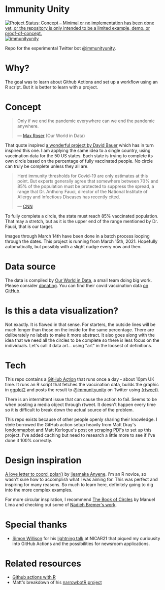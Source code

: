 
# Immunity Unity

[![Project Status: Concept – Minimal or no implementation has been done yet, or the repository is only intended to be a limited example, demo, or proof-of-concept.](https://www.repostatus.org/badges/latest/concept.svg)](https://www.repostatus.org/#concept) 
[![immunityunity](https://github.com/codecreative/immunityunity/actions/workflows/immunityunity.yml/badge.svg)](https://github.com/codecreative/immunityunity/actions/workflows/immunityunity.yml)


Repo for the experimental Twitter bot [@immunityunity](https://twitter.com/immunityunity). 

# Why?

The goal was to learn about Github Actions and set up a workflow using an R script. But it is better to learn with a project.

# Concept

> Only if we end the pandemic everywhere can we end the pandemic anywhere. 
> 
> — [Max Roser](https://twitter.com/MaxCRoser/status/1366674487039692801) (Our World in Data)

That quote inspired [a wonderful project by David Bauer](https://labs.davidbauer.ch/vaxillology/) which has in turn inspired this one. I am applying the same idea to a single country, using vaccination data for the 50 US states. Each state is trying to complete its own circle based on the percentage of fully vaccinated people. No circle can truly be complete unless they all are.

> Herd immunity thresholds for Covid-19 are only estimates at this point. But experts generally agree that somewhere between 70% and 85% of the population must be protected to suppress the spread, a range that Dr. Anthony Fauci, director of the National Institute of Allergy and Infectious Diseases has recently cited.
> 
> — [CNN](https://www.cnn.com/2021/03/05/health/herd-immunity-usa-vaccines-alone/index.html)

To fully complete a circle, the state must reach 85% vaccinated population. That may a stretch, but as it is the upper end of the range mentioned by Dr. Fauci, that is our target.

Images through March 14th have been done in a batch process looping through the dates. This project is running from March 15th, 2021. Hopefully automatically, but possibly with a slight nudge every now and then.


# Data source
The data is compiled by [Our World in Data](https://ourworldindata.org/), a small team doing big work. Please consider [donating](https://ourworldindata.org/donate). You can find their covid vaccination data [on GitHub](https://github.com/owid/covid-19-data/tree/master/public/data/vaccinations).

# Is this a data visualization?
Not exactly. It is flawed in that sense. For starters, the outside lines will be much longer than those on the inside for the same percentage. There are deliberately no labels to make it more abstract. It also goes along with the idea that we need all the circles to be complete so there is less focus on the individuals. Let's call it data art... using "art" in the loosest of definitions.

# Tech
This repo contains a [GitHub Action](https://github.com/features/actions) that runs once a day - about 10pm UK time. It runs an R script that fetches the vaccination data, builds the graphic in [ggplot2](https://ggplot2.tidyverse.org/index.html) and posts the result to [@immunityunity](https://twitter.com/immunityunity) on Twitter using [{rtweet}](https://docs.ropensci.org/rtweet/).

There is an intermittent issue that can cause the action to fail. Seems to be when posting a media object through rtweet. It doesn't happen every time so it is difficult to break down the actual source of the problem.

This repo exists because of other people openly sharing their knowledge. I ~~stole~~ borrowed the GitHub action setup heavily from Matt Dray's [londonmapbot](https://www.rostrum.blog/2020/09/21/londonmapbot/) and Matt Kerlogue's [post on scraping PDFs](https://lapsedgeographer.london/2020-04/covid19-scraping/) to set up this project. I've added caching but need to research a little more to see if I've done it 100% correctly.

# Design inspiration
[A love letter to coord_polar()](https://ijeamaka-anyene.netlify.app/posts/2021-01-04-radial-patterns-in-ggplot2/) by [Ijeamaka Anyene](https://twitter.com/ijeamaka_a). I'm an R novice, so wasn't sure how to accomplish what I was aiming for. This was perfect and inspiring for many reasons. So much to learn here, definitely going to dig into the more complex examples.

For more circular inspiration, I recommend [The Book of Circles](https://www.amazon.co.uk/Book-Circles-Manuel-Lima/dp/1616895284/) by Manuel Lima and checking out some of [Nadieh Bremer's work](https://www.visualcinnamon.com/portfolio/).


# Special thanks

* [Simon Willison](https://simonwillison.net/) for his [lightning talk](https://www.twitter.com/simonw/status/1367632117127995393) at NICAR21 that piqued my curiousity into GitHub Actions and the possibilities for newsroom applications.

# Related resources
* [Github actions with R](https://ropenscilabs.github.io/actions_sandbox/)
* Matt's breakdown of his [narrowbotR project](https://lapsedgeographer.london/2020-10/virtual-gongoozling/)

